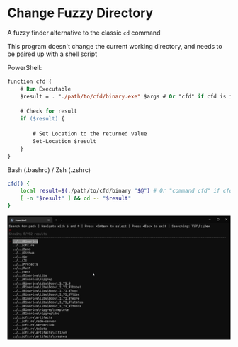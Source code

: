 # Change Fuzzy Directory

A fuzzy finder alternative to the classic `cd` command

This program doesn't change the current working directory, and needs to be paired up with a shell script

PowerShell:

```ps
function cfd {
	# Run Executable
	$result = . "./path/to/cfd/binary.exe" $args # Or "cfd" if cfd is in your path

	# Check for result
	if ($result) {

		# Set Location to the returned value
        Set-Location $result
    }
}
```

Bash (.bashrc) / Zsh (.zshrc)

```sh
cfd() {
    local result=$(./path/to/cfd/binary "$@") # Or "command cfd" if cfd is in your path
    [ -n "$result" ] && cd -- "$result"
}
```

![Program somewhat in action](images/showcase.gif)

